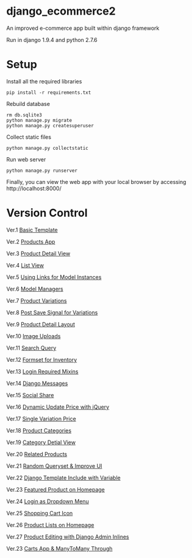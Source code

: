 django_ecommerce2
=================

An improved e-commerce app built within django framework

Run in django 1.9.4 and python 2.7.6

# Setup

Install all the required libraries

    pip install -r requirements.txt

Rebuild database

    rm db.sqlite3
    python manage.py migrate
    python manage.py createsuperuser

Collect static files

    python manage.py collectstatic

Run web server

    python manage.py runserver

Finally, you can view the web app with your local browser by accessing http://localhost:8000/

# Version Control

Ver.1   [Basic Template](../../tree/086876c197cec682ba202168e2260eda4a942be9)

Ver.2   [Products App](../../tree/4f3251004f29b20addc412802afc5ccb3dd2e258)

Ver.3   [Product Detail View](../../tree/9d01d36277152bbfb7ec3d8b9e79af0694c83b0d)

Ver.4   [List View](../../tree/b94c4a912b42054ad3e6c9a08b476f6f001360de)

Ver.5   [Using Links for Model Instances](../../tree/40edd2c1b1ee6740c249f5e234f973586cb6b7dd)

Ver.6   [Model Managers](../../tree/6ec459823379f71cb35028449877ad8de58d0b11)

Ver.7   [Product Variations](../../tree/0a03b123da89698cb7ffb2b100745d2548bcc2a0)

Ver.8   [Post Save Signal for Variations](../../tree/9f8af3071f77638b66b7881012970d464ebe9491)

Ver.9   [Product Detail Layout](../../tree/e9f7a5ec5776e4505c1aee1d4449f7fbacf7af35)

Ver.10   [Image Uploads](../../tree/62a29cccf24ec1fd07d95e3a6469d70e0d92dd4c)

Ver.11   [Search Query](../../tree/bf2a75c092220c50a523520ba2b89ba7607b3958)

Ver.12   [Formset for Inventory](../../tree/d69646c743571a61a8e4efcbb22802f34c4a63be)

Ver.13   [Login Required Mixins](../../tree/a5ba2382638b286049ea0eb4f4b5e93f10e22cf3)

Ver.14   [Django Messages](../../tree/c89ffeebd6158b32b31e003ea5440eca46ca7b78)

Ver.15   [Social Share](../../tree/385de2f6c8ce35bda14bd850c0a5e07d6b613381)

Ver.16   [Dynamic Update Price with jQuery](../../tree/2407f99ed7c7532f393e5b25a2f60fb640b4bcc8)

Ver.17   [Single Variation Price](../../tree/62b82551f387ec9aabf6c51fe7abd2b5a5442bad)

Ver.18   [Product Categories](../../tree/fc9983963a8bdfd4fffd90d222203acf257a7335)

Ver.19   [Category Detial View](../../tree/7326fc7a50e77d4b9b01a7b2c22b92286da24065)

Ver.20   [Related Products](../../tree/63044ea74568af081da40e82463563c1e21c3c5d)

Ver.21   [Random Queryset & Improve UI](../../tree/8caff80a980b86bde64d96c935a81adf78d99fc6)

Ver.22   [Django Template Include with Variable](../../tree/fadf4226136c30771842a634cdfee77e027af9b1)

Ver.23   [Featured Product on Homepage](../../tree/7e19c21fa3b79d008bebcd308e55509d620341e5)

Ver.24   [Login as Dropdown Menu](../../tree/65745ff26fce6edce2ad4949a598c0c76275d34c)

Ver.25   [Shopping Cart Icon](../../tree/854d0f652c4f44574eab1cb9edccfed591f77d7e)

Ver.26   [Product Lists on Homepage](../../tree/a7cff334892cbbad8d32ea2d4420c94a6b12947a)

Ver.27   [Product Editing with Django Admin Inlines](../../tree/6cb781747bf1d5db898f278a491345850364dd3b)

Ver.23   [Carts App & ManyToMany Through](../../tree/be63dbdfe840629364becf6380fb105b21c3bc67)